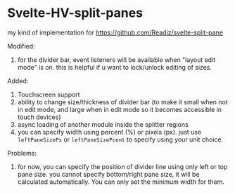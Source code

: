 <!--
Created: Sun Feb 12 2023 00:50:09 GMT+0600 (Bangladesh Standard Time)
Modified: Sun Feb 12 2023 00:54:52 GMT+0600 (Bangladesh Standard Time)
-->

# Svelte-HV-split-panes

my kind of implementation for https://github.com/Readiz/svelte-split-pane

Modified:
1. for the divider bar, event listeners will be available when "layout edit mode" is on. this is helpful if u want to lock/unlock editing of sizes.

Added:
1. Touchscreen support
1. ability to change size/thickness of divider bar (to make it small when not in edit mode, and large when in edit mode so it becomes accessible in touch devices)
1. async loading of another module inside the splitter regions
1. you can specify width using percent (%) or pixels (px). just use `leftPaneSizePx` or `leftPaneSizePcent` to specify using your unit choice.

Problems:
1. for now, you can specify the position of divider line using only left or top pane size. you cannot specify bottom/right pane size, it will be calculated automatically. You can only set the minimum width for them.
